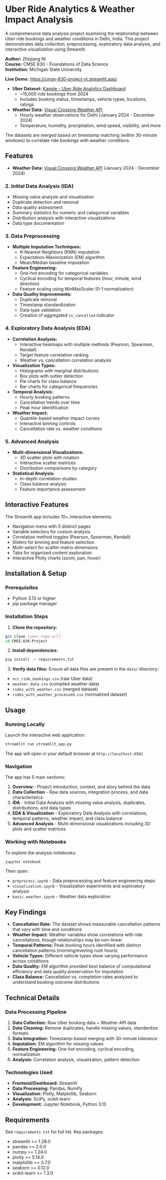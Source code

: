 # Uber Ride Analytics & Weather Impact Analysis

A comprehensive data analysis project examining the relationship between Uber ride bookings and weather conditions in Delhi, India. This project demonstrates data collection, preprocessing, exploratory data analysis, and interactive visualization using Streamlit.

**Author:** Zhiqiang Ni  
**Course:** CMSE 830 - Foundations of Data Science  
**Institution:** Michigan State University

**Live Demo:** https://cmse-830-project-ni.streamlit.app/

- **Uber Dataset:** [Kaggle - Uber Ride Analytics Dashboard](https://www.kaggle.com/datasets/yashdevladdha/uber-ride-analytics-dashboard)
  - ~15,000 ride bookings from 2024
  - Includes booking status, timestamps, vehicle types, locations, ratings
- **Weather Data:** [Visual Crossing Weather API](https://www.visualcrossing.com/)
  - Hourly weather observations for Delhi (January 2024 - December 2024)
  - Temperature, humidity, precipitation, wind speed, visibility, and more

The datasets are merged based on timestamp matching (within 30-minute windows) to correlate ride bookings with weather conditions.

## Features

- **Weather Data:** [Visual Crossing Weather API](https://www.visualcrossing.com/) (January 2024 - December 2024)
### 2. Initial Data Analysis (IDA)
- Missing value analysis and visualization
- Duplicate detection and removal
- Data quality assessment
- Summary statistics for numeric and categorical variables
- Distribution analysis with interactive visualizations
- Data type documentation

### 3. Data Preprocessing
- **Multiple Imputation Techniques:**
  - K-Nearest Neighbors (KNN) imputation
  - Expectation-Maximization (EM) algorithm
  - Mean/Median baseline imputation
- **Feature Engineering:**
  - One-hot encoding for categorical variables
  - Cyclical encoding for temporal features (hour, minute, wind direction)
  - Feature scaling using MinMaxScaler (0-1 normalization)
- **Data Quality Improvements:**
  - Duplicate removal
  - Timestamp standardization
  - Data type validation
  - Creation of aggregated `is_cancelled` indicator

### 4. Exploratory Data Analysis (EDA)
- **Correlation Analysis:**
  - Interactive heatmaps with multiple methods (Pearson, Spearman, Kendall)
  - Target feature correlation ranking
  - Weather vs. cancellation correlation analysis
- **Visualization Types:**
  - Histograms with marginal distributions
  - Box plots with outlier detection
  - Pie charts for class balance
  - Bar charts for categorical frequencies
- **Temporal Analysis:**
  - Hourly booking patterns
  - Cancellation trends over time
  - Peak hour identification
- **Weather Impact:**
  - Quantile-based weather impact curves
  - Interactive binning controls
  - Cancellation rate vs. weather conditions

### 5. Advanced Analysis
- **Multi-dimensional Visualizations:**
  - 3D scatter plots with rotation
  - Interactive scatter matrices
  - Distribution comparisons by category
- **Statistical Analysis:**
  - In-depth correlation studies
  - Class balance analysis
  - Feature importance assessment

## Interactive Features

The Streamlit app includes 10+ interactive elements:
- Navigation menu with 5 distinct pages
- Variable selectors for custom analysis
- Correlation method toggles (Pearson, Spearman, Kendall)
- Sliders for binning and feature selection
- Multi-select for scatter matrix dimensions
- Tabs for organized content exploration
- Interactive Plotly charts (zoom, pan, hover)

## Installation & Setup

### Prerequisites

- Python 3.13 or higher
- pip package manager

### Installation Steps

1. **Clone the repository:**
```bash
git clone [your-repo-url]
cd CMSE-830-Project
```

2. **Install dependencies:**
```bash
pip install -r requirements.txt
```

3. **Verify data files:**
Ensure all data files are present in the `data/` directory:
- `ncr_ride_bookings.csv` (raw Uber data)
- `weather_data.csv` (compiled weather data)
- `rides_with_weather.csv` (merged dataset)
- `rides_with_weather_processed.csv` (normalized dataset)

## Usage

### Running Locally

Launch the interactive web application:

```bash
streamlit run streamlit_app.py
```

The app will open in your default browser at `http://localhost:8501`

### Navigation

The app has 5 main sections:

1. **Overview** - Project introduction, context, and story behind the data
2. **Data Collection** - Raw data sources, integration process, and data characteristics
3. **IDA** - Initial Data Analysis with missing value analysis, duplicates, distributions, and data types
4. **EDA & Visualization** - Exploratory Data Analysis with correlations, temporal patterns, weather impact, and class balance
5. **Advanced Analysis** - Multi-dimensional visualizations including 3D plots and scatter matrices

### Working with Notebooks

To explore the analysis notebooks:

```bash
jupyter notebook
```

Then open:
- `preprocess.ipynb` - Data preprocessing and feature engineering steps
- `visualization.ipynb` - Visualization experiments and exploratory analysis
- `basic_weather.ipynb` - Weather data exploration

## Key Findings

- **Cancellation Rate:** The dataset shows measurable cancellation patterns that vary with time and conditions
- **Weather Impact:** Weather variables show correlations with ride cancellations, though relationships may be non-linear
- **Temporal Patterns:** Peak booking hours identified with distinct cancellation patterns (morning/evening rush hours)
- **Vehicle Types:** Different vehicle types show varying performance across conditions
- **Data Quality:** EM algorithm provided best balance of computational efficiency and data quality preservation for imputation
- **Class Balance:** Cancellation vs. completion rates analyzed to understand booking outcome distributions

## Technical Details

### Data Processing Pipeline

1. **Data Collection:** Raw Uber booking data + Weather API data
2. **Data Cleaning:** Remove duplicates, handle missing values, standardize formats
3. **Data Integration:** Timestamp-based merging with 30-minute tolerance
4. **Imputation:** EM algorithm for missing values
5. **Feature Engineering:** One-hot encoding, cyclical encoding, normalization
6. **Analysis:** Correlation analysis, visualization, pattern detection

### Technologies Used

- **Frontend/Dashboard:** Streamlit
- **Data Processing:** Pandas, NumPy
- **Visualization:** Plotly, Matplotlib, Seaborn
- **Analysis:** SciPy, scikit-learn
- **Development:** Jupyter Notebook, Python 3.13

## Requirements

See `requirements.txt` for full list. Key packages:
- streamlit >= 1.28.0
- pandas >= 2.0.0
- numpy >= 1.24.0
- plotly >= 5.14.0
- matplotlib >= 3.7.0
- seaborn >= 0.12.0
- scikit-learn >= 1.3.0
